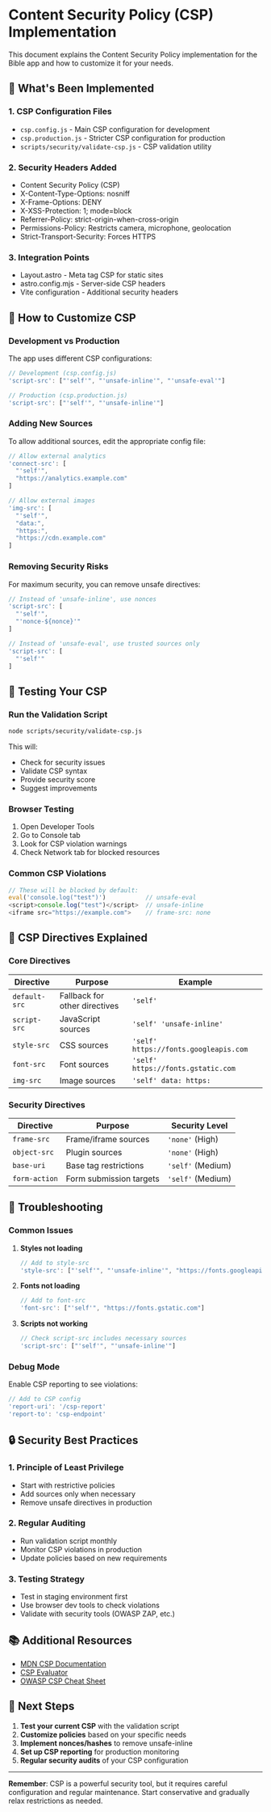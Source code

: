 # Content Security Policy (CSP) Implementation

This document explains the Content Security Policy implementation for the Bible app and how to customize it for your needs.

## 🚀 What's Been Implemented

### 1. **CSP Configuration Files**
- `csp.config.js` - Main CSP configuration for development
- `csp.production.js` - Stricter CSP configuration for production
- `scripts/security/validate-csp.js` - CSP validation utility

### 2. **Security Headers Added**
- Content Security Policy (CSP)
- X-Content-Type-Options: nosniff
- X-Frame-Options: DENY
- X-XSS-Protection: 1; mode=block
- Referrer-Policy: strict-origin-when-cross-origin
- Permissions-Policy: Restricts camera, microphone, geolocation
- Strict-Transport-Security: Forces HTTPS

### 3. **Integration Points**
- Layout.astro - Meta tag CSP for static sites
- astro.config.mjs - Server-side CSP headers
- Vite configuration - Additional security headers

## 🔧 How to Customize CSP

### **Development vs Production**

The app uses different CSP configurations:

```javascript
// Development (csp.config.js)
'script-src': ["'self'", "'unsafe-inline'", "'unsafe-eval'"]

// Production (csp.production.js)  
'script-src': ["'self'", "'unsafe-inline'"]
```

### **Adding New Sources**

To allow additional sources, edit the appropriate config file:

```javascript
// Allow external analytics
'connect-src': [
  "'self'",
  "https://analytics.example.com"
]

// Allow external images
'img-src': [
  "'self'",
  "data:",
  "https:",
  "https://cdn.example.com"
]
```

### **Removing Security Risks**

For maximum security, you can remove unsafe directives:

```javascript
// Instead of 'unsafe-inline', use nonces
'script-src': [
  "'self'",
  "'nonce-${nonce}'"
]

// Instead of 'unsafe-eval', use trusted sources only
'script-src': [
  "'self'"
]
```

## 🧪 Testing Your CSP

### **Run the Validation Script**

```bash
node scripts/security/validate-csp.js
```

This will:
- Check for security issues
- Validate CSP syntax
- Provide security score
- Suggest improvements

### **Browser Testing**

1. Open Developer Tools
2. Go to Console tab
3. Look for CSP violation warnings
4. Check Network tab for blocked resources

### **Common CSP Violations**

```javascript
// These will be blocked by default:
eval('console.log("test")')           // unsafe-eval
<script>console.log("test")</script>  // unsafe-inline
<iframe src="https://example.com">    // frame-src: none
```

## 📱 CSP Directives Explained

### **Core Directives**

| Directive | Purpose | Example |
|-----------|---------|---------|
| `default-src` | Fallback for other directives | `'self'` |
| `script-src` | JavaScript sources | `'self' 'unsafe-inline'` |
| `style-src` | CSS sources | `'self' https://fonts.googleapis.com` |
| `font-src` | Font sources | `'self' https://fonts.gstatic.com` |
| `img-src` | Image sources | `'self' data: https:` |

### **Security Directives**

| Directive | Purpose | Security Level |
|-----------|---------|----------------|
| `frame-src` | Frame/iframe sources | `'none'` (High) |
| `object-src` | Plugin sources | `'none'` (High) |
| `base-uri` | Base tag restrictions | `'self'` (Medium) |
| `form-action` | Form submission targets | `'self'` (Medium) |

## 🚨 Troubleshooting

### **Common Issues**

1. **Styles not loading**
   ```javascript
   // Add to style-src
   'style-src': ["'self'", "'unsafe-inline'", "https://fonts.googleapis.com"]
   ```

2. **Fonts not loading**
   ```javascript
   // Add to font-src
   'font-src': ["'self'", "https://fonts.gstatic.com"]
   ```

3. **Scripts not working**
   ```javascript
   // Check script-src includes necessary sources
   'script-src': ["'self'", "'unsafe-inline'"]
   ```

### **Debug Mode**

Enable CSP reporting to see violations:

```javascript
// Add to CSP config
'report-uri': '/csp-report'
'report-to': 'csp-endpoint'
```

## 🔒 Security Best Practices

### **1. Principle of Least Privilege**
- Start with restrictive policies
- Add sources only when necessary
- Remove unsafe directives in production

### **2. Regular Auditing**
- Run validation script monthly
- Monitor CSP violations in production
- Update policies based on new requirements

### **3. Testing Strategy**
- Test in staging environment first
- Use browser dev tools to check violations
- Validate with security tools (OWASP ZAP, etc.)

## 📚 Additional Resources

- [MDN CSP Documentation](https://developer.mozilla.org/en-US/docs/Web/HTTP/CSP)
- [CSP Evaluator](https://csp-evaluator.withgoogle.com/)
- [OWASP CSP Cheat Sheet](https://cheatsheetseries.owasp.org/cheatsheets/Content_Security_Policy_Cheat_Sheet.html)

## 🎯 Next Steps

1. **Test your current CSP** with the validation script
2. **Customize policies** based on your specific needs
3. **Implement nonces/hashes** to remove unsafe-inline
4. **Set up CSP reporting** for production monitoring
5. **Regular security audits** of your CSP configuration

---

**Remember**: CSP is a powerful security tool, but it requires careful configuration and regular maintenance. Start conservative and gradually relax restrictions as needed.

